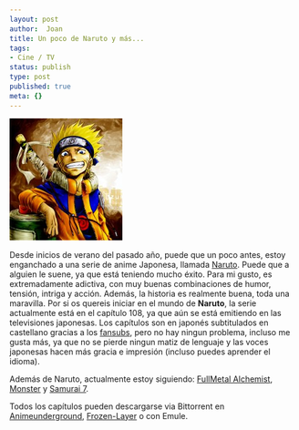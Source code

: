```yaml
---
layout: post
author:  Joan
title: Un poco de Naruto y más...
tags:
- Cine / TV
status: publish
type: post
published: true
meta: {}
---
```

<img src="../images_posts/naruto.jpg" alt="Naruto" class="alignleft"/>

Desde inicios de verano del pasado año, puede que un poco antes, estoy enganchado a una serie de anime Japonesa, llamada <a href="http://www.tv-tokyo.co.jp/anime/naruto/">Naruto</a>. Puede que a alguien le suene, ya que está teniendo mucho éxito. Para mi gusto, es extremadamente adictiva, con muy buenas combinaciones de humor, tensión, intriga y acción. Además, la historia es realmente buena, toda una maravilla. Por si os quereis iniciar en el mundo de <b>Naruto</b>, la serie actualmente está en el capítulo 108, ya que aún se está emitiendo en las televisiones japonesas. Los capítulos son en japonés subtitulados en castellano gracias a los <a href="http://bittorrent.frozen-layer.net/?listar_fansubs=1">fansubs</a>, pero no hay ningun problema, incluso me gusta más, ya que no se pierde ningun matiz de lenguaje y las voces japonesas hacen más gracia e impresión (incluso puedes aprender el idioma).

Además de Naruto, actualmente estoy siguiendo: <a href="http://www.fullmetal-alchemist.com/">FullMetal Alchemist</a>, <a href="http://www.ntv.co.jp/monster/">Monster</a> y <a href="http://www.samurai-7.com">Samurai 7</a>.

Todos los capítulos pueden descargarse via Bittorrent en <a href="http://www.aunder.net">Animeunderground</a>, <a href="http://bittorrent.frozen-layer.net">Frozen-Layer</a> o con Emule.
